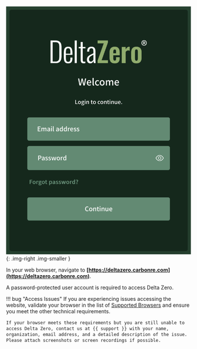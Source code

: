 ![Delta Zero Login](../_assets/media/screenshots/users/login.png){: .img-right .img-smaller }

In your web browser, navigate to **[https://deltazero.carbonre.com](https://deltazero.carbonre.com)**.

A password-protected user account is required to access Delta Zero.

!!! bug "Access Issues"
    If you are experiencing issues accessing the website, validate your browser in the list of [Supported Browsers](../../prerequisites/technical-requirements/#supported-browsers) and ensure you meet the other technical requirements. 
    
    If your browser meets these requirements but you are still unable to access Delta Zero, contact us at {{ support }} with your name, organization, email address, and a detailed description of the issue. Please attach screenshots or screen recordings if possible.